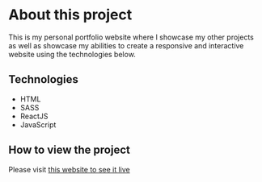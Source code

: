 # About this project
This is my personal portfolio website where I showcase my other projects as well as showcase my abilities to create a responsive and interactive website using the technologies below.

## Technologies 
- HTML
- SASS
- ReactJS
- JavaScript

## How to view the project
Please visit [this website to see it live](https://www.patkleo.dev)
